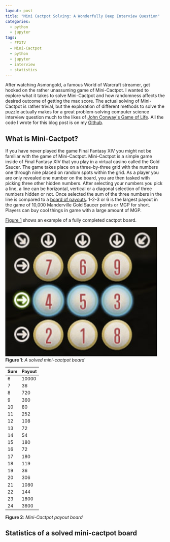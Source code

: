 ```yaml
---
layout: post
title: "Mini Cactpot Solving: A Wonderfully Deep Interview Question"
categories:
  - python
  - jupyter
tags:
  - FFXIV
  - Mini-Cactpot
  - python
  - jupyter
  - interview
  - statistics
---
```


After watching Asmongold, a famous World of Warcraft streamer, get hooked on the rather unassuming game of Mini-Cactpot. I wanted to explore what it takes to solve Mini-Cactpot and how randomness affects the desired outcome of getting the max score. The actual solving of Mini-Cactpot is rather trivial, but the exploration of different methods to solve the puzzle actually makes for a great problem-solving computer science interview question much to the likes of [John Conway's Game of Life](https://en.wikipedia.org/wiki/Conway%27s_Game_of_Life). All the code I wrote for this blog post is on my [Github](https://github.com/kinilune/cactpot-solver).

## What is Mini-Cactpot?

If you have never played the game Final Fantasy XIV you might not be familiar with the game of Mini-Cactpot. Mini-Cactpot is a simple game inside of Final Fantasy XIV that you play in a virtual casino called the Gold Saucer. The game takes place on a three-by-three grid with the numbers one through nine placed on random spots within the grid. As a player you are only revealed one number on the board, you are then tasked with picking three other hidden numbers. After selecting your numbers you pick a line, a line can be horizontal, vertical or a diagonal selection of three numbers hidden or not. Once selected the sum of the three numbers in the line is compared to a [board of payouts](#figure-2). 1-2-3 or 6 is the largest payout in the game of 10,000 Manderville Gold Saucer points or MGP for short. Players can buy cool things in game with a large amount of MGP.

[Figure 1](#figure-1) shows an example of a fully completed cactpot board.

<a name="figure-1"></a>![Mini-Cactpot Board](../assets/images/cactpotboard.png)
**Figure 1**: _A solved mini-cactpot board_

| Sum | Payout |
| --- | --- |
| 6 | 10000 |
| 7 | 36 |
| 8 | 720 |
| 9 | 360 |
| 10 | 80 |
| 11 | 252 |
| 12 | 108 |
| 13 | 72 |
| 14 | 54 |
| 15 | 180 |
| 16 | 72 |
| 17 | 180 |
| 18 | 119 |
| 19 | 36 |
| 20 | 306 |
| 21 | 1080 |
| 22 | 144 |
| 23 | 1800 |
| 24 | 3600 |

<a name="figure-2"></a>**Figure 2**: _Mini-Cactpot payout board_

## Statistics of a solved mini-cactpot board
